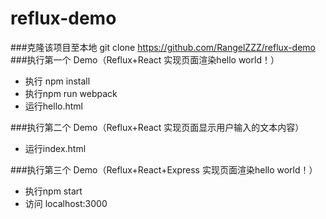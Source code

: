 # reflux-demo
###克隆该项目至本地
git clone https://github.com/RangelZZZ/reflux-demo
###执行第一个 Demo（Reflux+React 实现页面渲染hello world！）
* 执行 npm install
* 执行npm run webpack
* 运行hello.html

###执行第二个 Demo（Reflux+React 实现页面显示用户输入的文本内容）
* 运行index.html

###执行第三个 Demo（Reflux+React+Express 实现页面渲染hello world！）
* 执行npm start
* 访问 localhost:3000
